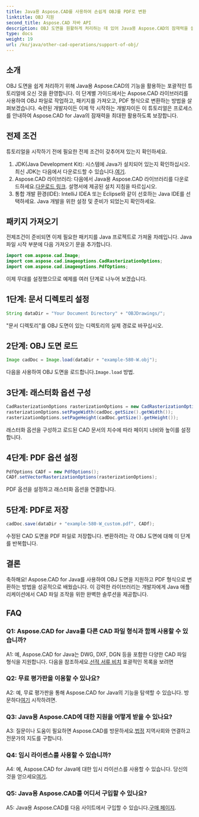 ```yaml
---
title: Java용 Aspose.CAD를 사용하여 손쉽게 OBJ를 PDF로 변환
linktitle: OBJ 지원
second_title: Aspose.CAD 자바 API
description: OBJ 도면을 원활하게 처리하는 데 있어 Java용 Aspose.CAD의 잠재력을 살펴보세요. 단계별 가이드를 통해 손쉽게 PDF로 변환하세요.
type: docs
weight: 19
url: /ko/java/other-cad-operations/support-of-obj/
---
```

## 소개

OBJ 도면을 쉽게 처리하기 위해 Java용 Aspose.CAD의 기능을 활용하는 포괄적인 튜토리얼에 오신 것을 환영합니다. 이 단계별 가이드에서는 Aspose.CAD 라이브러리를 사용하여 OBJ 파일로 작업하고, 패키지를 가져오고, PDF 형식으로 변환하는 방법을 살펴보겠습니다. 숙련된 개발자이든 이제 막 시작하는 개발자이든 이 튜토리얼은 프로세스를 안내하여 Aspose.CAD for Java의 잠재력을 최대한 활용하도록 보장합니다.

## 전제 조건

튜토리얼을 시작하기 전에 필요한 전제 조건이 갖추어져 있는지 확인하세요.
1. JDK(Java Development Kit): 시스템에 Java가 설치되어 있는지 확인하십시오. 최신 JDK는 다음에서 다운로드할 수 있습니다.[여기](https://www.oracle.com/java/technologies/javase-downloads.html).
2.  Aspose.CAD 라이브러리: 다음에서 Java용 Aspose.CAD 라이브러리를 다운로드하세요.[다운로드 링크](https://releases.aspose.com/cad/java/). 설명서에 제공된 설치 지침을 따르십시오.
3. 통합 개발 환경(IDE): IntelliJ IDEA 또는 Eclipse와 같이 선호하는 Java IDE를 선택하세요. Java 개발을 위한 설정 및 준비가 되었는지 확인하세요.

## 패키지 가져오기

전제조건이 준비되면 이제 필요한 패키지를 Java 프로젝트로 가져올 차례입니다. Java 파일 시작 부분에 다음 가져오기 문을 추가합니다.

```java
import com.aspose.cad.Image;
import com.aspose.cad.imageoptions.CadRasterizationOptions;
import com.aspose.cad.imageoptions.PdfOptions;
```

이제 무대를 설정했으므로 예제를 여러 단계로 나누어 보겠습니다.

## 1단계: 문서 디렉토리 설정

```java
String dataDir = "Your Document Directory" + "OBJDrawings/";
```

"문서 디렉토리"를 OBJ 도면이 있는 디렉토리의 실제 경로로 바꾸십시오.

## 2단계: OBJ 도면 로드

```java
Image cadDoc = Image.load(dataDir + "example-580-W.obj");
```

 다음을 사용하여 OBJ 도면을 로드합니다.`Image.load` 방법.

## 3단계: 래스터화 옵션 구성

```java
CadRasterizationOptions rasterizationOptions = new CadRasterizationOptions();
rasterizationOptions.setPageWidth(cadDoc.getSize().getWidth());
rasterizationOptions.setPageHeight(cadDoc.getSize().getHeight());
```

래스터화 옵션을 구성하고 로드된 CAD 문서의 치수에 따라 페이지 너비와 높이를 설정합니다.

## 4단계: PDF 옵션 설정

```java
PdfOptions CADf = new PdfOptions();
CADf.setVectorRasterizationOptions(rasterizationOptions);
```

PDF 옵션을 설정하고 래스터화 옵션을 연결합니다.

## 5단계: PDF로 저장

```java
cadDoc.save(dataDir + "example-580-W_custom.pdf", CADf);
```

수정된 CAD 도면을 PDF 파일로 저장합니다.
변환하려는 각 OBJ 도면에 대해 이 단계를 반복합니다.

## 결론

축하해요! Aspose.CAD for Java를 사용하여 OBJ 도면을 지원하고 PDF 형식으로 변환하는 방법을 성공적으로 배웠습니다. 이 강력한 라이브러리는 개발자에게 Java 애플리케이션에서 CAD 파일 조작을 위한 완벽한 솔루션을 제공합니다.

## FAQ

### Q1: Aspose.CAD for Java를 다른 CAD 파일 형식과 함께 사용할 수 있습니까?

 A1: 예, Aspose.CAD for Java는 DWG, DXF, DGN 등을 포함한 다양한 CAD 파일 형식을 지원합니다. 다음을 참조하세요.[선적 서류 비치](https://reference.aspose.com/cad/java/) 포괄적인 목록을 보려면

### Q2: 무료 평가판을 이용할 수 있나요?

A2: 예, 무료 평가판을 통해 Aspose.CAD for Java의 기능을 탐색할 수 있습니다. 방문하다[여기](https://releases.aspose.com/) 시작하려면.

### Q3: Java용 Aspose.CAD에 대한 지원을 어떻게 받을 수 있나요?

 A3: 질문이나 도움이 필요하면 Aspose.CAD를 방문하세요.[법정](https://forum.aspose.com/c/cad/19) 지역사회와 연결하고 전문가의 지도를 구합니다.

### Q4: 임시 라이센스를 사용할 수 있습니까?

 A4: 예, Aspose.CAD for Java에 대한 임시 라이선스를 사용할 수 있습니다. 당신의 것을 얻으세요[여기](https://purchase.aspose.com/temporary-license/).

### Q5: Java용 Aspose.CAD를 어디서 구입할 수 있나요?

A5: Java용 Aspose.CAD를 다음 사이트에서 구입할 수 있습니다.[구매 페이지](https://purchase.aspose.com/buy).